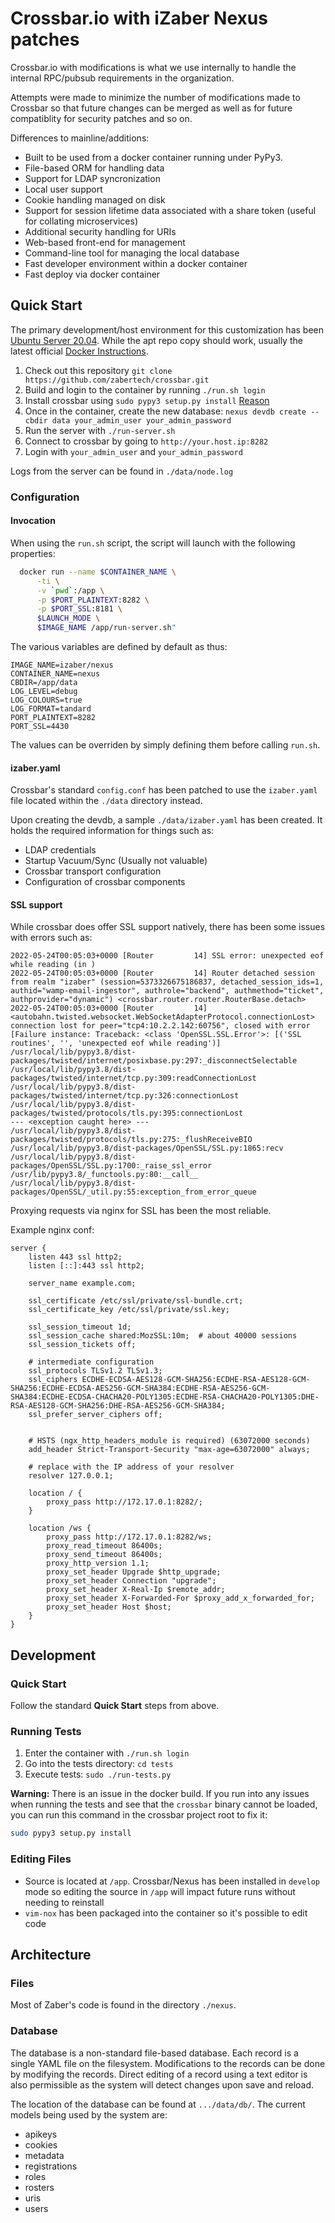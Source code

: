 # Crossbar.io with iZaber Nexus patches

Crossbar.io with modifications is what we use internally to handle the internal RPC/pubsub requirements in the organization.

Attempts were made to minimize the number of modifications made to Crossbar so that future changes can be merged as well as for future compatiblity for security patches and so on.

Differences to mainline/additions:

- Built to be used from a docker container running under PyPy3.
- File-based ORM for handling data
- Support for LDAP syncronization
- Local user support
- Cookie handling managed on disk
- Support for session lifetime data associated with a share token (useful for collating microservices)
- Additional security handling for URIs
- Web-based front-end for management
- Command-line tool for managing the local database
- Fast developer environment within a docker container
- Fast deploy via docker container

## Quick Start

The primary development/host environment for this customization has been [Ubuntu Server 20.04](https://releases.ubuntu.com/20.04/). While the apt repo copy should work, usually the latest official [Docker Instructions](https://docs.docker.com/desktop/linux/install/ubuntu/).

1. Check out this repository `git clone https://github.com/zabertech/crossbar.git`
2. Build and login to the container by running `./run.sh login`
3. Install crossbar using `sudo pypy3 setup.py install` [Reason](#running-tests)
4. Once in the container, create the new database: `nexus devdb create --cbdir data your_admin_user your_admin_password`
5. Run the server with `./run-server.sh`
6. Connect to crossbar by going to `http://your.host.ip:8282`
7. Login with `your_admin_user` and `your_admin_password`

Logs from the server can be found in `./data/node.log`

### Configuration

#### Invocation

When using the `run.sh` script, the script will launch with the following properties:

```bash
  docker run --name $CONTAINER_NAME \
      -ti \
      -v `pwd`:/app \
      -p $PORT_PLAINTEXT:8282 \
      -p $PORT_SSL:8181 \
      $LAUNCH_MODE \
      $IMAGE_NAME /app/run-server.sh"
```

The various variables are defined by default as thus:

```
IMAGE_NAME=izaber/nexus
CONTAINER_NAME=nexus
CBDIR=/app/data
LOG_LEVEL=debug
LOG_COLOURS=true
LOG_FORMAT=tandard
PORT_PLAINTEXT=8282
PORT_SSL=4430
```

The values can be overriden by simply defining them before calling `run.sh`.

#### izaber.yaml

Crossbar's standard `config.conf` has been patched to use the `izaber.yaml` file located within the `./data` directory instead.

Upon creating the devdb, a sample `./data/izaber.yaml` has been created. It holds the required information for things such as:

- LDAP credentials
- Startup Vacuum/Sync (Usually not valuable)
- Crossbar transport configuration
- Configuration of crossbar components

#### SSL support

While crossbar does offer SSL support natively, there has been some issues with errors such as:

```
2022-05-24T00:05:03+0000 [Router         14] SSL error: unexpected eof while reading (in )
2022-05-24T00:05:03+0000 [Router         14] Router detached session from realm "izaber" (session=5373326675186837, detached_session_ids=1, authid="wamp-email-ingestor", authrole="backend", authmethod="ticket", authprovider="dynamic") <crossbar.router.router.RouterBase.detach>
2022-05-24T00:05:03+0000 [Router         14] <autobahn.twisted.websocket.WebSocketAdapterProtocol.connectionLost> connection lost for peer="tcp4:10.2.2.142:60756", closed with error [Failure instance: Traceback: <class 'OpenSSL.SSL.Error'>: [('SSL routines', '', 'unexpected eof while reading')]
/usr/local/lib/pypy3.8/dist-packages/twisted/internet/posixbase.py:297:_disconnectSelectable
/usr/local/lib/pypy3.8/dist-packages/twisted/internet/tcp.py:309:readConnectionLost
/usr/local/lib/pypy3.8/dist-packages/twisted/internet/tcp.py:326:connectionLost
/usr/local/lib/pypy3.8/dist-packages/twisted/protocols/tls.py:395:connectionLost
--- <exception caught here> ---
/usr/local/lib/pypy3.8/dist-packages/twisted/protocols/tls.py:275:_flushReceiveBIO
/usr/local/lib/pypy3.8/dist-packages/OpenSSL/SSL.py:1865:recv
/usr/local/lib/pypy3.8/dist-packages/OpenSSL/SSL.py:1700:_raise_ssl_error
/usr/lib/pypy3.8/_functools.py:80:__call__
/usr/local/lib/pypy3.8/dist-packages/OpenSSL/_util.py:55:exception_from_error_queue
```

Proxying requests via nginx for SSL has been the most reliable.

Example nginx conf:

```nginx
server {
    listen 443 ssl http2;
    listen [::]:443 ssl http2;

    server_name example.com;

    ssl_certificate /etc/ssl/private/ssl-bundle.crt;
    ssl_certificate_key /etc/ssl/private/ssl.key;

    ssl_session_timeout 1d;
    ssl_session_cache shared:MozSSL:10m;  # about 40000 sessions
    ssl_session_tickets off;

    # intermediate configuration
    ssl_protocols TLSv1.2 TLSv1.3;
    ssl_ciphers ECDHE-ECDSA-AES128-GCM-SHA256:ECDHE-RSA-AES128-GCM-SHA256:ECDHE-ECDSA-AES256-GCM-SHA384:ECDHE-RSA-AES256-GCM-SHA384:ECDHE-ECDSA-CHACHA20-POLY1305:ECDHE-RSA-CHACHA20-POLY1305:DHE-RSA-AES128-GCM-SHA256:DHE-RSA-AES256-GCM-SHA384;
    ssl_prefer_server_ciphers off;


    # HSTS (ngx_http_headers_module is required) (63072000 seconds)
    add_header Strict-Transport-Security "max-age=63072000" always;

    # replace with the IP address of your resolver
    resolver 127.0.0.1;

    location / {
        proxy_pass http://172.17.0.1:8282/;
    }

    location /ws {
        proxy_pass http://172.17.0.1:8282/ws;
        proxy_read_timeout 86400s;
        proxy_send_timeout 86400s;
        proxy_http_version 1.1;
        proxy_set_header Upgrade $http_upgrade;
        proxy_set_header Connection "upgrade";
        proxy_set_header X-Real-Ip $remote_addr;
        proxy_set_header X-Forwarded-For $proxy_add_x_forwarded_for;
        proxy_set_header Host $host;
    }
}
```

## Development

### Quick Start

Follow the standard **Quick Start** steps from above.

### Running Tests

1. Enter the container with `./run.sh login`
2. Go into the tests directory: `cd tests`
3. Execute tests: `sudo ./run-tests.py`

**Warning:** There is an issue in the docker build. If you run into any issues when running the tests and see that the `crossbar` binary cannot be loaded, you can run this command in the crossbar project root to fix it:

```sh
sudo pypy3 setup.py install
```

### Editing Files

- Source is located at `/app`. Crossbar/Nexus has been installed in `develop` mode so editing the source in `/app` will impact future runs without needing to reinstall
- `vim-nox` has been packaged into the container so it's possible to edit code 

## Architecture

### Files

Most of Zaber's code is found in the directory `./nexus`.

### Database

The database is a non-standard file-based database. Each record is a single YAML file on the filesystem. Modifications to the records can be done by modifying the records. Direct editing of a record using a text editor is also permissible as the system will detect changes upon save and reload.

The location of the database can be found at `.../data/db/`. The current models being used by the system are:


- apikeys
- cookies
- metadata
- registrations
- roles
- rosters
- uris
- users


